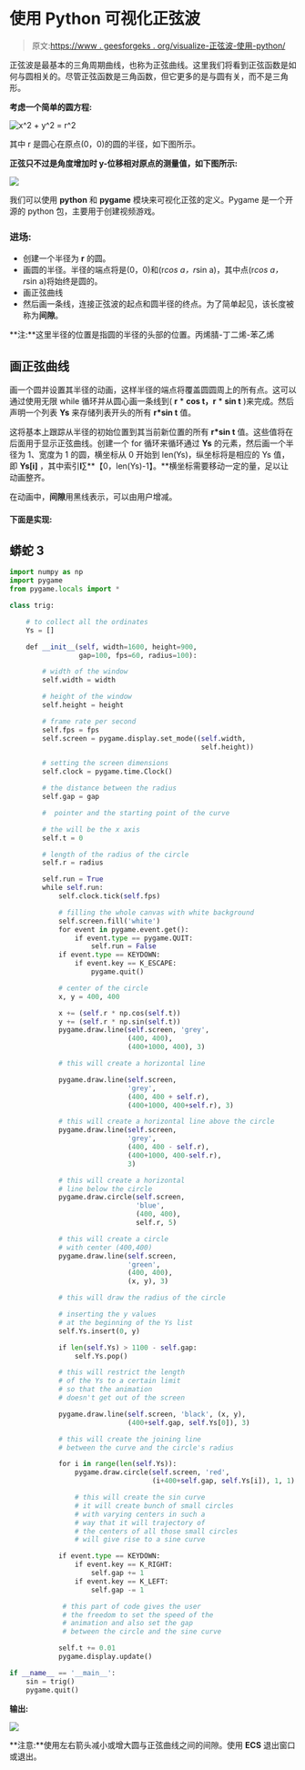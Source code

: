 # 使用 Python 可视化正弦波

> 原文:[https://www . geesforgeks . org/visualize-正弦波-使用-python/](https://www.geeksforgeeks.org/visualize-sinusoidal-waves-using-python/)

正弦波是最基本的三角周期曲线，也称为正弦曲线。这里我们将看到正弦函数是如何与圆相关的。尽管正弦函数是三角函数，但它更多的是与圆有关，而不是三角形。

**考虑一个简单的圆方程:**

![x^2 + y^2 = r^2 ](img/5afed16aaf58ec449c7b9a0cccd9c87c.png "Rendered by QuickLaTeX.com")

其中 r 是圆心在原点(0，0)的圆的半径，如下图所示。

**正弦只不过是角度增加时 y-位移相对原点的测量值，如下图所示:**

![](img/7582c04264b660ab3eea871325e04c66.png)

我们可以使用 **python** 和 **pygame** 模块来可视化正弦的定义。Pygame 是一个开源的 python 包，主要用于创建视频游戏。

### **进场:**

*   创建一个半径为 **r** 的圆。
*   画圆的半径。半径的端点将是(0，0)和(r*cos a，r*sin a)，其中点(r*cos a，r*sin a)将始终是圆的。
*   画正弦曲线
*   然后画一条线，连接正弦波的起点和圆半径的终点。为了简单起见，该长度被称为**间隙**。

**注:**这里半径的位置是指圆的半径的头部的位置。丙烯腈-丁二烯-苯乙烯

## 画正弦曲线

画一个圆并设置其半径的动画，这样半径的端点将覆盖圆圆周上的所有点。这可以通过使用无限 while 循环并从圆心画一条线到( **r** * **cos t，r** * **sin t** )来完成。然后声明一个列表 **Ys** 来存储列表开头的所有 **r*sin t** 值。

这将基本上跟踪从半径的初始位置到其当前新位置的所有 **r*sin t** 值。这些值将在后面用于显示正弦曲线。创建一个 for 循环来循环通过 **Ys** 的元素，然后画一个半径为 1、宽度为 1 的圆，横坐标从 0 开始到 len(Ys)，纵坐标将是相应的 Ys 值，即 **Ys[i]** ，其中索引**I**∑**【0，len(Ys)-1】。**横坐标需要移动一定的量，足以让动画整齐。

在动画中，**间隙**用黑线表示，可以由用户增减。

#### 下面是实现:

## 蟒蛇 3

```py
import numpy as np
import pygame
from pygame.locals import *

class trig:

    # to collect all the ordinates
    Ys = []

    def __init__(self, width=1600, height=900,
                 gap=100, fps=60, radius=100):

        # width of the window
        self.width = width

        # height of the window
        self.height = height

        # frame rate per second
        self.fps = fps
        self.screen = pygame.display.set_mode((self.width,
                                               self.height))

        # setting the screen dimensions
        self.clock = pygame.time.Clock()

        # the distance between the radius
        self.gap = gap

        #  pointer and the starting point of the curve

        # the will be the x axis
        self.t = 0

        # length of the radius of the circle
        self.r = radius

        self.run = True
        while self.run:
            self.clock.tick(self.fps)

            # filling the whole canvas with white background
            self.screen.fill('white')
            for event in pygame.event.get():
                if event.type == pygame.QUIT:
                    self.run = False
            if event.type == KEYDOWN:
                if event.key == K_ESCAPE:
                    pygame.quit()

            # center of the circle
            x, y = 400, 400

            x += (self.r * np.cos(self.t))
            y += (self.r * np.sin(self.t))
            pygame.draw.line(self.screen, 'grey',
                             (400, 400),
                             (400+1000, 400), 3)

            # this will create a horizontal line

            pygame.draw.line(self.screen,
                             'grey',
                             (400, 400 + self.r),
                             (400+1000, 400+self.r), 3)

            # this will create a horizontal line above the circle
            pygame.draw.line(self.screen,
                             'grey',
                             (400, 400 - self.r),
                             (400+1000, 400-self.r),
                             3)

            # this will create a horizontal
            # line below the circle
            pygame.draw.circle(self.screen,
                               'blue',
                               (400, 400),
                               self.r, 5)

            # this will create a circle
            # with center (400,400)
            pygame.draw.line(self.screen,
                             'green',
                             (400, 400),
                             (x, y), 3)

            # this will draw the radius of the circle

            # inserting the y values
            # at the beginning of the Ys list
            self.Ys.insert(0, y)

            if len(self.Ys) > 1100 - self.gap:
                self.Ys.pop()

            # this will restrict the length
            # of the Ys to a certain limit
            # so that the animation
            # doesn't get out of the screen

            pygame.draw.line(self.screen, 'black', (x, y),
                             (400+self.gap, self.Ys[0]), 3)

            # this will create the joining line
            # between the curve and the circle's radius

            for i in range(len(self.Ys)):
                pygame.draw.circle(self.screen, 'red',
                                   (i+400+self.gap, self.Ys[i]), 1, 1)

                # this will create the sin curve
                # it will create bunch of small circles
                # with varying centers in such a
                # way that it will trajectory of
                # the centers of all those small circles
                # will give rise to a sine curve

            if event.type == KEYDOWN:
                if event.key == K_RIGHT:
                    self.gap += 1
                if event.key == K_LEFT:
                    self.gap -= 1

             # this part of code gives the user
             # the freedom to set the speed of the
             # animation and also set the gap
             # between the circle and the sine curve

            self.t += 0.01
            pygame.display.update()

if __name__ == '__main__':
    sin = trig()
    pygame.quit()
```

**输出:**

![](img/be85c8373cee519721bb8ecd8c426cca.png)

**注意:**使用左右箭头减小或增大圆与正弦曲线之间的间隙。使用 **ECS** 退出窗口或退出。